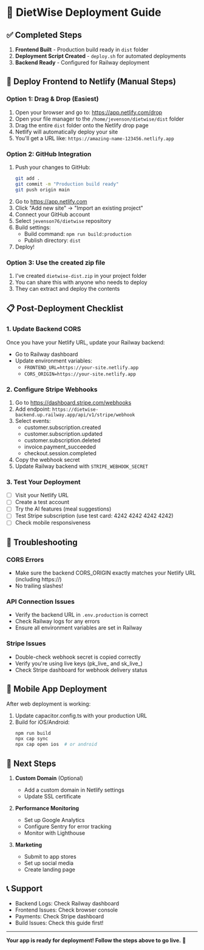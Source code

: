 # 🎉 DietWise Deployment Guide

## ✅ Completed Steps

1. **Frontend Built** - Production build ready in `dist` folder
2. **Deployment Script Created** - `deploy.sh` for automated deployments
3. **Backend Ready** - Configured for Railway deployment

## 🚀 Deploy Frontend to Netlify (Manual Steps)

### Option 1: Drag & Drop (Easiest)
1. Open your browser and go to: https://app.netlify.com/drop
2. Open your file manager to the `/home/jevenson/dietwise/dist` folder
3. Drag the entire `dist` folder onto the Netlify drop page
4. Netlify will automatically deploy your site
5. You'll get a URL like: `https://amazing-name-123456.netlify.app`

### Option 2: GitHub Integration
1. Push your changes to GitHub:
   ```bash
   git add .
   git commit -m "Production build ready"
   git push origin main
   ```
2. Go to https://app.netlify.com
3. Click "Add new site" → "Import an existing project"
4. Connect your GitHub account
5. Select `jevenson76/dietwise` repository
6. Build settings:
   - Build command: `npm run build:production`
   - Publish directory: `dist`
7. Deploy!

### Option 3: Use the created zip file
1. I've created `dietwise-dist.zip` in your project folder
2. You can share this with anyone who needs to deploy
3. They can extract and deploy the contents

## 📋 Post-Deployment Checklist

### 1. Update Backend CORS
Once you have your Netlify URL, update your Railway backend:
- Go to Railway dashboard
- Update environment variables:
  - `FRONTEND_URL=https://your-site.netlify.app`
  - `CORS_ORIGIN=https://your-site.netlify.app`

### 2. Configure Stripe Webhooks
1. Go to https://dashboard.stripe.com/webhooks
2. Add endpoint: `https://dietwise-backend.up.railway.app/api/v1/stripe/webhook`
3. Select events:
   - customer.subscription.created
   - customer.subscription.updated
   - customer.subscription.deleted
   - invoice.payment_succeeded
   - checkout.session.completed
4. Copy the webhook secret
5. Update Railway backend with `STRIPE_WEBHOOK_SECRET`

### 3. Test Your Deployment
- [ ] Visit your Netlify URL
- [ ] Create a test account
- [ ] Try the AI features (meal suggestions)
- [ ] Test Stripe subscription (use test card: 4242 4242 4242 4242)
- [ ] Check mobile responsiveness

## 🔧 Troubleshooting

### CORS Errors
- Make sure the backend CORS_ORIGIN exactly matches your Netlify URL (including https://)
- No trailing slashes!

### API Connection Issues
- Verify the backend URL in `.env.production` is correct
- Check Railway logs for any errors
- Ensure all environment variables are set in Railway

### Stripe Issues
- Double-check webhook secret is copied correctly
- Verify you're using live keys (pk_live_ and sk_live_)
- Check Stripe dashboard for webhook delivery status

## 📱 Mobile App Deployment

After web deployment is working:
1. Update capacitor.config.ts with your production URL
2. Build for iOS/Android:
   ```bash
   npm run build
   npx cap sync
   npx cap open ios  # or android
   ```

## 🎯 Next Steps

1. **Custom Domain** (Optional)
   - Add a custom domain in Netlify settings
   - Update SSL certificate

2. **Performance Monitoring**
   - Set up Google Analytics
   - Configure Sentry for error tracking
   - Monitor with Lighthouse

3. **Marketing**
   - Submit to app stores
   - Set up social media
   - Create landing page

## 📞 Support

- Backend Logs: Check Railway dashboard
- Frontend Issues: Check browser console
- Payments: Check Stripe dashboard
- Build Issues: Check this guide first!

---

**Your app is ready for deployment! Follow the steps above to go live.** 🚀